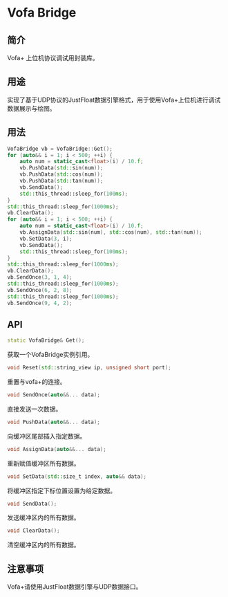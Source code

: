 # Vofa Bridge

## 简介

Vofa+ 上位机协议调试用封装库。

## 用途

实现了基于UDP协议的JustFloat数据引擎格式，用于使用Vofa+上位机进行调试数据展示与绘图。

## 用法

```cpp
VofaBridge vb = VofaBridge::Get();
for (auto&& i = 1; i < 500; ++i) {
    auto num = static_cast<float>(i) / 10.f;
    vb.PushData(std::sin(num));
    vb.PushData(std::cos(num));
    vb.PushData(std::tan(num));
    vb.SendData();
    std::this_thread::sleep_for(100ms);
}
std::this_thread::sleep_for(1000ms);
vb.ClearData();
for (auto&& i = 1; i < 500; ++i) {
    auto num = static_cast<float>(i) / 10.f;
    vb.AssignData(std::sin(num), std::cos(num), std::tan(num));
    vb.SetData(3, i);
    vb.SendData();
    std::this_thread::sleep_for(100ms);
}
std::this_thread::sleep_for(1000ms);
vb.ClearData();
vb.SendOnce(3, 1, 4);
std::this_thread::sleep_for(1000ms);
vb.SendOnce(6, 2, 8);
std::this_thread::sleep_for(1000ms);
vb.SendOnce(9, 4, 2);
```

## API

```cpp
static VofaBridge& Get();
```

获取一个VofaBridge实例引用。

```cpp
void Reset(std::string_view ip, unsigned short port);
```

重置与vofa+的连接。

```cpp
void SendOnce(auto&&... data);
```

直接发送一次数据。

```cpp
void PushData(auto&&... data);
```

向缓冲区尾部插入指定数据。

```cpp
void AssignData(auto&&... data);
```

重新赋值缓冲区所有数据。

```cpp
void SetData(std::size_t index, auto&& data);
```

将缓冲区指定下标位置设置为给定数据。

```cpp
void SendData();
```

发送缓冲区内的所有数据。

```cpp
void ClearData();
```

清空缓冲区内的所有数据。

## 注意事项

Vofa+请使用JustFloat数据引擎与UDP数据接口。
